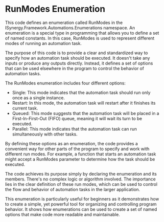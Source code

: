 # RunModes Enumeration

This code defines an enumeration called RunModes in the ISynergy.Framework.Automations.Enumerations namespace. An enumeration is a special type in programming that allows you to define a set of named constants. In this case, RunModes is used to represent different modes of running an automation task.

The purpose of this code is to provide a clear and standardized way to specify how an automation task should be executed. It doesn't take any inputs or produce any outputs directly. Instead, it defines a set of options that can be used elsewhere in the program to control the behavior of automation tasks.

The RunModes enumeration includes four different options:

- Single: This mode indicates that the automation task should run only once as a single instance.
- Restart: In this mode, the automation task will restart after it finishes its current task.
- Queued: This mode suggests that the automation task will be placed in a First-In-First-Out (FIFO) queue, meaning it will wait its turn to be executed.
- Parallel: This mode indicates that the automation task can 
run simultaneously with other tasks.

By defining these options as an enumeration, the code provides a convenient way for other parts of the program to specify and work with different run modes. For example, a function that starts an automation task might accept a RunModes parameter to determine how the task should be executed.

The code achieves its purpose simply by declaring the enumeration and its members. There's no complex logic or algorithm involved. The importance lies in the clear definition of these run modes, which can be used to control the flow and behavior of automation tasks in the larger application.

This enumeration is particularly useful for beginners as it demonstrates how to create a simple, yet powerful tool for organizing and controlling program behavior. It shows how enumerations can be used to create a set of named options that make code more readable and maintainable.